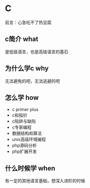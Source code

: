 # C

前言：心急吃不了热豆腐

## c简介 what

是低级语言，也是高级语言的基石

## 为什么学c why

无法避免的吧，无法逃避的吧

## 怎么学 how

- c primer plus
- c和指针
- c陷阱与缺陷
- c专家编程
- 数据结构和算法
- unix高级环境编程
- php源码分析
- php扩展开发

## 什么时候学 when

有一定的其他语言基础，想深入进阶的时候
